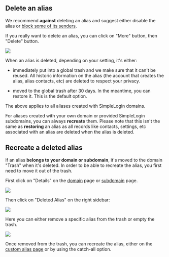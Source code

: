 ## Delete an alias

We recommend **against** deleting an alias and suggest either disable the alias or [block some of its senders](block-sender.md).

If you really want to delete an alias, you can click on "More" button, then "Delete" button.

![](delete-alias/delete-alias.png)

When an alias is deleted, depending on your setting, it's either:

- immediately put into a global trash and we make sure that it can't be reused. All historic information on the alias (the account that creates the alias, alias contacts, etc) are deleted to respect your privacy.

- moved to the global trash after 30 days. In the meantime, you can restore it. This is the default option.

The above applies to all aliases created with SimpleLogin domains.

For aliases created with your own domain or provided SimpleLogin subdomains, you can always **recreate** them. Please note that this isn't the same as **restoring** an alias as all records like contacts, settings, etc associated with an alias are deleted when the alias is deleted.

## Recreate a deleted alias

If an alias **belongs to your domain or subdomain**, it's moved to the domain "Trash" when it's deleted. In order to be able to recreate the alias, you first need to move it out of the trash.

First click on "Details" on the [domain](https://app.simplelogin.io/dashboard/) page or [subdomain]( https://app.simplelogin.io/dashboard/subdomain) page.

![](delete-alias/domain-list.png)

Then click on "Deleted Alias" on the right sidebar:

![](delete-alias/delete-alias-page.png)

Here you can either remove a specific alias from the trash or empty the trash.

![](delete-alias/restore-alias.png)

Once removed from the trash, you can recreate the alias, either on the [custom alias page](https://app.simplelogin.io/dashboard/custom_alias) or by using the catch-all option.







